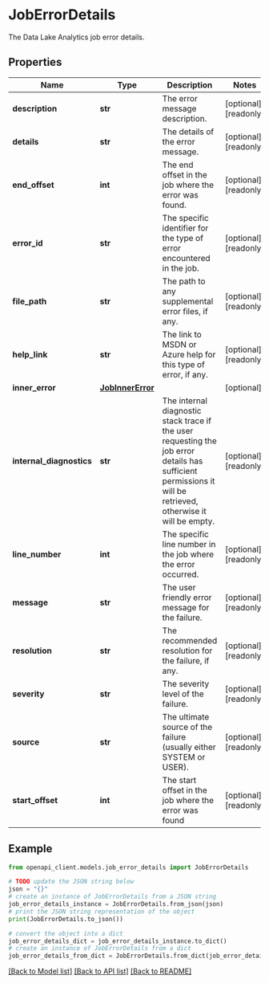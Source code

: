 # JobErrorDetails

The Data Lake Analytics job error details.

## Properties

Name | Type | Description | Notes
------------ | ------------- | ------------- | -------------
**description** | **str** | The error message description. | [optional] [readonly] 
**details** | **str** | The details of the error message. | [optional] [readonly] 
**end_offset** | **int** | The end offset in the job where the error was found. | [optional] [readonly] 
**error_id** | **str** | The specific identifier for the type of error encountered in the job. | [optional] [readonly] 
**file_path** | **str** | The path to any supplemental error files, if any. | [optional] [readonly] 
**help_link** | **str** | The link to MSDN or Azure help for this type of error, if any. | [optional] [readonly] 
**inner_error** | [**JobInnerError**](JobInnerError.md) |  | [optional] 
**internal_diagnostics** | **str** | The internal diagnostic stack trace if the user requesting the job error details has sufficient permissions it will be retrieved, otherwise it will be empty. | [optional] [readonly] 
**line_number** | **int** | The specific line number in the job where the error occurred. | [optional] [readonly] 
**message** | **str** | The user friendly error message for the failure. | [optional] [readonly] 
**resolution** | **str** | The recommended resolution for the failure, if any. | [optional] [readonly] 
**severity** | **str** | The severity level of the failure. | [optional] [readonly] 
**source** | **str** | The ultimate source of the failure (usually either SYSTEM or USER). | [optional] [readonly] 
**start_offset** | **int** | The start offset in the job where the error was found | [optional] [readonly] 

## Example

```python
from openapi_client.models.job_error_details import JobErrorDetails

# TODO update the JSON string below
json = "{}"
# create an instance of JobErrorDetails from a JSON string
job_error_details_instance = JobErrorDetails.from_json(json)
# print the JSON string representation of the object
print(JobErrorDetails.to_json())

# convert the object into a dict
job_error_details_dict = job_error_details_instance.to_dict()
# create an instance of JobErrorDetails from a dict
job_error_details_from_dict = JobErrorDetails.from_dict(job_error_details_dict)
```
[[Back to Model list]](../README.md#documentation-for-models) [[Back to API list]](../README.md#documentation-for-api-endpoints) [[Back to README]](../README.md)



